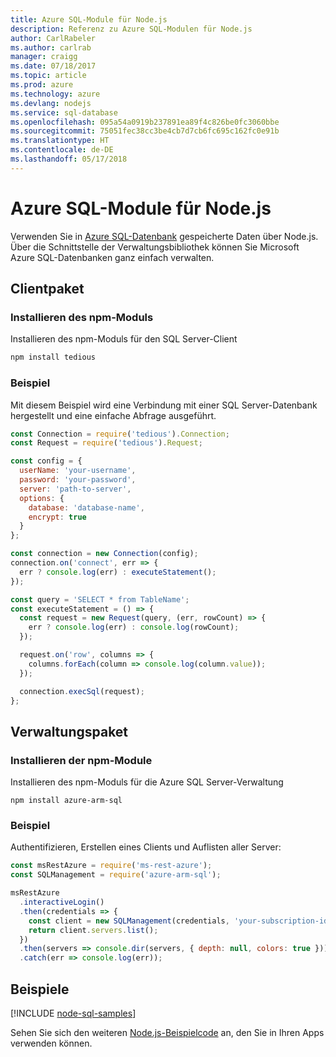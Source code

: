 ```yaml
---
title: Azure SQL-Module für Node.js
description: Referenz zu Azure SQL-Modulen für Node.js
author: CarlRabeler
ms.author: carlrab
manager: craigg
ms.date: 07/18/2017
ms.topic: article
ms.prod: azure
ms.technology: azure
ms.devlang: nodejs
ms.service: sql-database
ms.openlocfilehash: 095a54a0919b237891ea89f4c826be0fc3060bbe
ms.sourcegitcommit: 75051fec38cc3be4cb7d7cb6fc695c162fc0e91b
ms.translationtype: HT
ms.contentlocale: de-DE
ms.lasthandoff: 05/17/2018
---
```

# <a name="azure-sql-modules-for-nodejs"></a>Azure SQL-Module für Node.js

Verwenden Sie in [Azure SQL-Datenbank](https://docs.microsoft.com/azure/sql-database/sql-database-technical-overview) gespeicherte Daten über Node.js.
Über die Schnittstelle der Verwaltungsbibliothek können Sie Microsoft Azure SQL-Datenbanken ganz einfach verwalten.

## <a name="client-package"></a>Clientpaket

### <a name="install-the-npm-module"></a>Installieren des npm-Moduls

Installieren des npm-Moduls für den SQL Server-Client

```bash
npm install tedious
```

### <a name="example"></a>Beispiel

Mit diesem Beispiel wird eine Verbindung mit einer SQL Server-Datenbank hergestellt und eine einfache Abfrage ausgeführt.

```javascript
const Connection = require('tedious').Connection;
const Request = require('tedious').Request;

const config = {
  userName: 'your-username',
  password: 'your-password',
  server: 'path-to-server',
  options: {
    database: 'database-name',
    encrypt: true
  }
};

const connection = new Connection(config);
connection.on('connect', err => {
  err ? console.log(err) : executeStatement();
});

const query = 'SELECT * from TableName';
const executeStatement = () => {
  const request = new Request(query, (err, rowCount) => {
    err ? console.log(err) : console.log(rowCount);
  });

  request.on('row', columns => {
    columns.forEach(column => console.log(column.value));
  });

  connection.execSql(request);
};
```

## <a name="management-package"></a>Verwaltungspaket

### <a name="install-npm-modules"></a>Installieren der npm-Module

Installieren des npm-Moduls für die Azure SQL Server-Verwaltung

```
npm install azure-arm-sql
```   

### <a name="example"></a>Beispiel

Authentifizieren, Erstellen eines Clients und Auflisten aller Server:

```javascript
const msRestAzure = require('ms-rest-azure');
const SQLManagement = require('azure-arm-sql');

msRestAzure
  .interactiveLogin()
  .then(credentials => {
    const client = new SQLManagement(credentials, 'your-subscription-id');
    return client.servers.list();
  })
  .then(servers => console.dir(servers, { depth: null, colors: true }))
  .catch(err => console.log(err));
```

## <a name="samples"></a>Beispiele

[!INCLUDE [node-sql-samples](../docs-ref-conceptual/includes/sql-samples.md)]

Sehen Sie sich den weiteren [Node.js-Beispielcode](https://azure.microsoft.com/resources/samples/?platform=nodejs) an, den Sie in Ihren Apps verwenden können.
